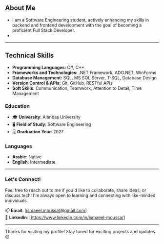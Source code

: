 
## About Me

- I am a Software Engineering student, actively enhancing my skills in backend and frontend development with the goal of becoming a proficient Full Stack Developer.
- 
---

## Technical Skills

- **Programming Languages:** C#, C++
- **Frameworks and Technologies:** .NET Framework, ADO.NET, WinForms
- **Database Management:** SQL, MS SQL Server, T-SQL, Database Design
- **Version Control & APIs:** Git, GitHub, RESTful APIs
- **Soft Skills:** Communication, Teamwork, Attention to Detail, Time Management

### Education

- 🎓 **University**: Altınbaş University  
- 🖥️ **Field of Study**: Software Engineering  
- 🗓️ **Graduation Year**: 2027  

### Languages
- **Arabic**: Native  
- **English**: Intermediate  

---

### Let's Connect!
Feel free to reach out to me if you'd like to collaborate, share ideas, or discuss tech! I'm always open to learning and connecting with like-minded individuals.  

📫 **Email**: [ismaeel.moussa1@gmail.com]  
💼 **LinkedIn**: [https://www.linkedin.com/in/ismaeel-moussa/]  

---

Thanks for visiting my profile! Stay tuned for exciting projects and updates. 😊
